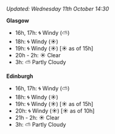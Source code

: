 *Updated: Wednesday 11th October 14:30*

**Glasgow**

* 16h, 17h: :cyclone: Windy (:partly_sunny:)
* 18h: :cyclone: Windy (:sunny:)
* 19h: :cyclone: Windy (:sunny:) [:sunny: as of 15h]
* 20h - 2h: :sunny: Clear
* 3h: :partly_sunny: Partly Cloudy

**Edinburgh**

* 16h, 17h: :cyclone: Windy (:partly_sunny:)
* 18h: :cyclone: Windy (:sunny:)
* 19h: :cyclone: Windy (:sunny:) [:sunny: as of 15h]
* 20h: :cyclone: Windy (:sunny:) [:sunny: as of 10h]
* 21h - 2h: :sunny: Clear
* 3h: :partly_sunny: Partly Cloudy
